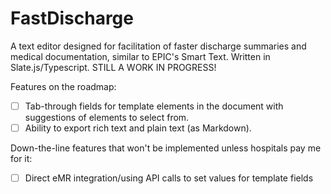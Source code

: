 # FastDischarge

A text editor designed for facilitation of faster discharge summaries and medical documentation, similar to EPIC's Smart Text. Written in Slate.js/Typescript. STILL A WORK IN PROGRESS!

Features on the roadmap:
- [ ] Tab-through fields for template elements in the document with suggestions of elements to select from.
- [ ] Ability to export rich text and plain text (as Markdown).

Down-the-line features that won't be implemented unless hospitals pay me for it:
- [ ] Direct eMR integration/using API calls to set values for template fields